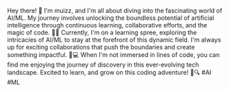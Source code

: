 Hey there! 👋 I'm muizz, and I'm all about diving into the fascinating world of AI/ML. My journey involves unlocking the boundless potential of artificial intelligence through continuous learning, collaborative efforts, and the magic of code. 🚀✨ Currently, I'm on a learning spree, exploring the intricacies of AI/ML to stay at the forefront of this dynamic field. I'm always up for exciting collaborations that push the boundaries and create something impactful. 🌱💻 When I'm not immersed in lines of code, you can find me enjoying the journey of discovery in this ever-evolving tech landscape. Excited to learn, and grow on this coding adventure! 🌟🔍 #AI #ML
